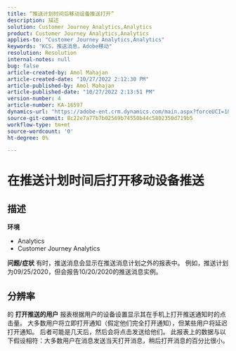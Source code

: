 ```yaml
---
title: “推送计划时间后移动设备推送打开”
description: 描述
solution: Customer Journey Analytics,Analytics
product: Customer Journey Analytics,Analytics
applies-to: "Customer Journey Analytics,Analytics"
keywords: "KCS，推送消息，Adobe移动"
resolution: Resolution
internal-notes: null
bug: false
article-created-by: Amol Mahajan
article-created-date: "10/27/2022 2:12:30 PM"
article-published-by: Amol Mahajan
article-published-date: "10/27/2022 2:13:51 PM"
version-number: 4
article-number: KA-16597
dynamics-url: "https://adobe-ent.crm.dynamics.com/main.aspx?forceUCI=1&pagetype=entityrecord&etn=knowledgearticle&id=776f6962-0156-ed11-bba2-6045bd006793"
source-git-commit: 8c22e7a77b7b02569b74550b44c5802350d719b5
workflow-type: tm+mt
source-wordcount: '0'
ht-degree: 0%

---
```


# 在推送计划时间后打开移动设备推送

## 描述

<b>环境</b>
- Analytics
- Customer Journey Analytics

<b>问题/症状</b>
有时，推送消息会显示在推送消息计划之外的报表中。 例如，推送计划为09/25/2020，但会报告10/20/2020的推送消息实例。


## 分辨率


的 <b>打开推送的用户</b> 报表根据用户的设备设置显示其在手机上打开推送通知时的点击量。 大多数用户将立即打开通知（假定他们完全打开通知），但某些用户将延迟打开通知。 后者可能是几天后，然后会将点击发送给他们。 此报表上的数据与以下假设相符：大多数用户在消息发送当天打开消息，稍后打开消息的百分比很小。
